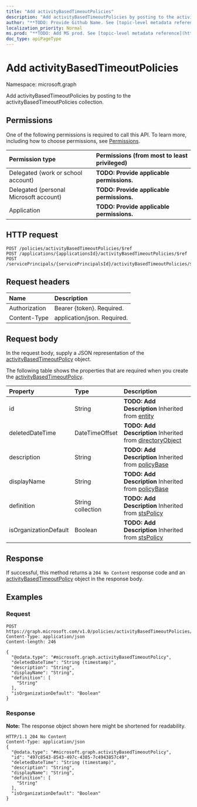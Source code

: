 ```yaml
---
title: "Add activityBasedTimeoutPolicies"
description: "Add activityBasedTimeoutPolicies by posting to the activityBasedTimeoutPolicies collection."
author: "**TODO: Provide Github Name. See [topic-level metadata reference](https://msgo.azurewebsites.net/add/document/guidelines/metadata.html#topic-level-metadata)**"
localization_priority: Normal
ms.prod: "**TODO: Add MS prod. See [topic-level metadata reference](https://msgo.azurewebsites.net/add/document/guidelines/metadata.html#topic-level-metadata)**"
doc_type: apiPageType
---
```


# Add activityBasedTimeoutPolicies
Namespace: microsoft.graph

Add activityBasedTimeoutPolicies by posting to the activityBasedTimeoutPolicies collection.

## Permissions
One of the following permissions is required to call this API. To learn more, including how to choose permissions, see [Permissions](/concepts/permissions-reference.md).

|Permission type|Permissions (from most to least privileged)|
|:---|:---|
|Delegated (work or school account)|**TODO: Provide applicable permissions.**|
|Delegated (personal Microsoft account)|**TODO: Provide applicable permissions.**|
|Application|**TODO: Provide applicable permissions.**|

## HTTP request

<!-- {
  "blockType": "ignored"
}
-->
``` http
POST /policies/activityBasedTimeoutPolicies/$ref
POST /applications/{applicationsId}/activityBasedTimeoutPolicies/$ref
POST /servicePrincipals/{servicePrincipalsId}/activityBasedTimeoutPolicies/$ref
```

## Request headers
|Name|Description|
|:---|:---|
|Authorization|Bearer {token}. Required.|
|Content-Type|application/json. Required.|

## Request body
In the request body, supply a JSON representation of the [activityBasedTimeoutPolicy](../resources/activitybasedtimeoutpolicy.md) object.

The following table shows the properties that are required when you create the [activityBasedTimeoutPolicy](../resources/activitybasedtimeoutpolicy.md).

|Property|Type|Description|
|:---|:---|:---|
|id|String|**TODO: Add Description** Inherited from [entity](../resources/entity.md)|
|deletedDateTime|DateTimeOffset|**TODO: Add Description** Inherited from [directoryObject](../resources/directoryobject.md)|
|description|String|**TODO: Add Description** Inherited from [policyBase](../resources/policybase.md)|
|displayName|String|**TODO: Add Description** Inherited from [policyBase](../resources/policybase.md)|
|definition|String collection|**TODO: Add Description** Inherited from [stsPolicy](../resources/stspolicy.md)|
|isOrganizationDefault|Boolean|**TODO: Add Description** Inherited from [stsPolicy](../resources/stspolicy.md)|



## Response

If successful, this method returns a `204 No Content` response code and an [activityBasedTimeoutPolicy](../resources/activitybasedtimeoutpolicy.md) object in the response body.

## Examples

### Request
<!-- {
  "blockType": "request",
  "name": "create_activitybasedtimeoutpolicy_from_"
}
-->
``` http
POST https://graph.microsoft.com/v1.0/policies/activityBasedTimeoutPolicies/$ref
Content-Type: application/json
Content-length: 246

{
  "@odata.type": "#microsoft.graph.activityBasedTimeoutPolicy",
  "deletedDateTime": "String (timestamp)",
  "description": "String",
  "displayName": "String",
  "definition": [
    "String"
  ],
  "isOrganizationDefault": "Boolean"
}
```


### Response
**Note:** The response object shown here might be shortened for readability.
<!-- {
  "blockType": "response",
  "truncated": true,
  "@odata.type": "microsoft.graph.activitybasedtimeoutpolicy"
}
-->
``` http
HTTP/1.1 204 No Content
Content-Type: application/json
{
  "@odata.type": "#microsoft.graph.activityBasedTimeoutPolicy",
  "id": "497c8543-8543-497c-4385-7c4943857c49",
  "deletedDateTime": "String (timestamp)",
  "description": "String",
  "displayName": "String",
  "definition": [
    "String"
  ],
  "isOrganizationDefault": "Boolean"
}
```

